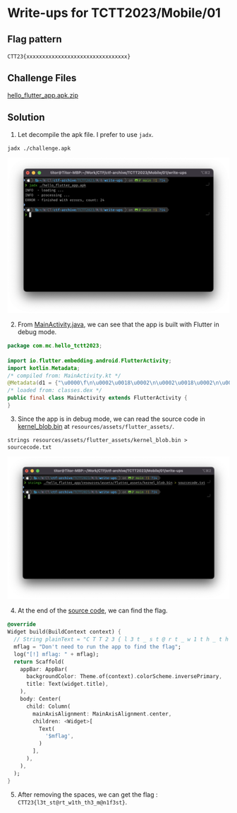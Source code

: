 # Write-ups for TCTT2023/Mobile/01

## Flag pattern

`CTT23{xxxxxxxxxxxxxxxxxxxxxxxxxxxxxxxx}`

## Challenge Files

[hello_flutter_app.apk.zip](./hello_flutter_app.apk.zip)

## Solution

1. Let decompile the apk file. I prefer to use `jadx`.

```
jadx ./challenge.apk
```

![jadx_result](./write-ups/01.png)

2. From [MainActivity.java](./write-ups/hello_flutter_app/sources/com/mc/hello_tctt2023/MainActivity.java), we can see that the app is built with Flutter in debug mode.

```java
package com.mc.hello_tctt2023;

import io.flutter.embedding.android.FlutterActivity;
import kotlin.Metadata;
/* compiled from: MainActivity.kt */
@Metadata(d1 = {"\u0000\f\n\u0002\u0018\u0002\n\u0002\u0018\u0002\n\u0002\b\u0002\u0018\u00002\u00020\u0001B\u0005¢\u0006\u0002\u0010\u0002¨\u0006\u0003"}, d2 = {"Lcom/mc/hello_tctt2023/MainActivity;", "Lio/flutter/embedding/android/FlutterActivity;", "()V", "app_debug"}, k = 1, mv = {1, 7, 1}, xi = 48)
/* loaded from: classes.dex */
public final class MainActivity extends FlutterActivity {
}
```

3. Since the app is in debug mode, we can read the source code in [kernel_blob.bin](./write-ups/hello_flutter_app/resources/assets/flutter_assets/kernel_blob.bin) at `resources/assets/flutter_assets/`.

```
strings resources/assets/flutter_assets/kernel_blob.bin > sourcecode.txt
```

![strings_result](./write-ups/02.png)

4. At the end of the [source code](./write-ups/sourcecode.txt), we can find the flag.

```dart
@override
Widget build(BuildContext context) {
  // String plainText = "C T T 2 3 { l 3 t _ s t @ r t _ w 1 t h _ t h 3 _ m @ n 1 f 3 s t }";
  mflag = "Don't need to run the app to find the flag";
  log("[!] mflag: " + mflag);
  return Scaffold(
    appBar: AppBar(
      backgroundColor: Theme.of(context).colorScheme.inversePrimary,
      title: Text(widget.title),
    ),
    body: Center(
      child: Column(
        mainAxisAlignment: MainAxisAlignment.center,
        children: <Widget>[
          Text(
            '$mflag',
          )
        ],
      ),
    ),
  );
}
```

5. After removing the spaces, we can get the flag : `CTT23{l3t_st@rt_w1th_th3_m@n1f3st}`.

